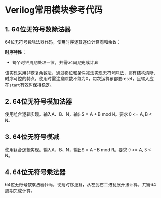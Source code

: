 # Verilog常用模块参考代码

## 1. 64位无符号数除法器

64位无符号数除法器代码，使用时序逻辑逐位计算商和余数：

**时序特性**：

- 每个时钟周期处理一位，共需64周期完成计算

该实现采用非恢复余数法，通过移位和条件减法实现无符号除法，具有结构清晰、时序可控的特点。使用时需注意除数不能为0，每次运算前都要reset，且输入应在`start`有效时保持稳定。

## 2. 64位无符号模加法器

使用组合逻辑实现。输入A、B、N，输出S = A + B mod N。要求 0 <= A, B < N。

## 3. 64位无符号模减

使用组合逻辑实现。输入A、B、N，输出S = A - B mod N。要求 0 <= A, B < N。

## 4. 64位无符号乘法器

64位无符号数乘法器代码，使用时序逻辑，从左到右二进制展开法计算，共需64周期完成计算。
